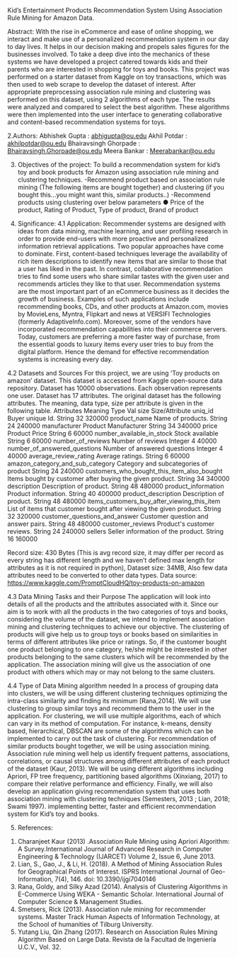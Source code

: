Kid’s Entertainment Products Recommendation System Using Association Rule Mining for Amazon Data.

Abstract:
With the rise in eCommerce and ease of online shopping, we interact and make use of a personalized recommendation system in our day to day lives. It helps in our decision making and propels sales figures for the businesses involved. To take a deep dive into the mechanics of these systems we have developed a project catered towards kids and their parents who are interested in shopping for toys and books. This project was performed on a starter dataset from Kaggle on toy transactions, which was then used to web scrape to develop the dataset of interest. After appropriate preprocessing association rule mining and clustering was performed on this dataset, using 2 algorithms of each type. The results were analyzed and compared to select the best algorithm. These algorithms were then implemented into the user interface to generating collaborative and content-based recommendation systems for toys.

2.Authors:
Abhishek Gupta          : abhigupta@ou.edu
Akhil Potdar            : akhilpotdar@ou.edu
Bhairavsingh Ghorpade   : Bhairavsingh.Ghorpade@ou.edu
Meera Bankar            : Meerabankar@ou.edu

3. Objectives of the project: To build a recommendation system for kid’s toy and book products for Amazon using association rule mining and clustering techniques.
-Recommend product based on association rule mining (The following items are bought together) and clustering (if you bought this...you might want this, similar products..)
-Recommend products using clustering over below parameters
● Price of the product, Rating of Product, Type of product, Brand of product

4. Significance:
4.1 Application:
Recommender systems are designed with ideas from data mining, machine learning, and user profiling research in order to provide end-users with more proactive and personalized information retrieval applications. Two popular approaches have come to dominate. First, content-based techniques leverage the availability of rich item descriptions to identify new items that are similar to those that a user has liked in the past. In contrast, collaborative
recommendation tries to find some users who share similar tastes with the given user and recommends articles they like to that user. Recommendation systems are the most important part of an eCommerce business as it decides the growth of business. Examples of such applications include recommending books, CDs, and other products at Amazon.com, movies by MovieLens, Myntra, Flipkart and news at VERSIFI Technologies (formerly AdaptiveInfo.com). Moreover, some of the vendors have incorporated recommendation capabilities into their commerce servers. Today, customers are preferring a more faster way of purchase, from the essential goods to luxury items every user tries to buy from the digital platform. Hence the demand for effective recommendation systems is increasing every day.

4.2 Datasets and Sources
For this project, we are using ‘Toy products on amazon’ dataset. This dataset is accessed from Kaggle open-source data repository. Dataset has 10000 observations. Each observation represents one user. Dataset has 17 attributes. The original dataset has the following attributes. The meaning, data type, size per attribute is given in the following table. Attributes Meaning Type Val size Size/Attribute
uniq_id
Buyer unique Id.
String
32
320000
product_name
Name of products.
String
24
240000
manufacturer
Product Manufacturer
String
34
340000
price
Product Price
String
6
60000
number_available_in_stock
Stock available
String
6
60000
number_of_reviews
Number of reviews
Integer
4
40000
number_of_answered_questions
Number of answered questions
Integer
4
40000
average_review_rating
Average ratings.
String
6
60000
amazon_category_and_sub_category
Category and subcategories of product
String
24
240000
customers_who_bought_this_item_also_bought
Items bought by customer after buying the given product.
String
34
340000
description
Description of product.
String
48
480000
product_information
Product information.
String
40
400000
product_description
Description of product.
String
48
480000
items_customers_buy_after_viewing_this_item
List of items that customer bought after viewing the given product.
String
32
320000
customer_questions_and_answer
Customer question and answer pairs.
String
48
480000
customer_reviews
Product's customer reviews.
String
24
240000
sellers
Seller information of the product.
String
16
160000

Record size: 430 Bytes (This is avg record size, it may differ per record as every string has different length and we haven’t defined max length for attributes as it is not required in python), Dataset size: 34MB, Also few data attributes need to be converted to other data types. Data source: https://www.kaggle.com/PromptCloudHQ/toy-products-on-amazon

4.3 Data Mining Tasks and their Purpose
The application will look into details of all the products and the attributes associated with it. Since our aim is to work with all the products in the two categories of toys and books, considering the volume of the dataset, we intend to implement association mining and clustering techniques to achieve our objective. The clustering of products will give help us to group toys or books based on similarities in terms of different attributes like price or ratings. So, if the customer bought one product belonging to one category, he/she might be interested in other products belonging to the same clusters which will be recommended by the application. The association mining will give us the association of one product with others which may or may not belong to the same clusters.

4.4 Type of Data Mining algorithm needed
In a process of grouping data into clusters, we will be using different clustering techniques optimizing the intra-class similarity and finding its minimum [Rana,2014]. We will use clustering to group similar toys and recommend them to the user in the application. For clustering, we will use multiple algorithms, each of which can vary in its method of computation. For instance, k-means, density based, hierarchical, DBSCAN are some of the algorithms which can be implemented to carry out the task of clustering. For recommendation of similar products bought
together, we will be using association mining. Association rule mining well help us identify frequent patterns, associations, correlations, or causal structures among different attributes of each product of the dataset (Kaur, 2013). We will be using different algorithms including Apriori, FP tree frequency, partitioning based algorithms (Xinxiang, 2017) to compare their relative performance and efficiency.
Finally, we will also develop an application giving recommendation system that uses both association mining with clustering techniques (Semesters, 2013 ; Lian, 2018; Swami 1997). implementing better, faster and efficient recommendation system for Kid’s toy and books.

5. References:
1) Charanjeet Kaur (2013) .Association Rule Mining using Apriori Algorithm: A Survey.International Journal of Advanced Research in Computer Engineering & Technology (IJARCET) Volume 2, Issue 6, June 2013.
2) Lian, S., Gao, J., & Li, H. (2018). A Method of Mining Association Rules for Geographical Points of Interest. ISPRS International Journal of Geo-Information, 7(4), 146. doi: 10.3390/ijgi7040146
3) Rana, Goldy, and Silky Azad (2014). Analysis of Clustering Algorithms in E-Commerce Using WEKA - Semantic Scholar. International Journal of Computer Science & Management Studies.
4) Smetsers, Rick (2013). Association rule mining for recommender systems. Master Track Human Aspects of Information Technology, at the School of humanities of Tilburg University.
5) Yutang Liu, Qin Zhang (2017). Research on Association Rules Mining Algorithm Based on Large Data. Revista de la Facultad de Ingeniería U.C.V., Vol. 32.
